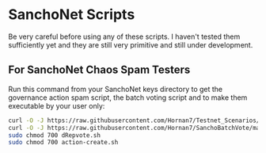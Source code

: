 # SanchoNet Scripts
Be very careful before using any of these scripts. I haven't tested them sufficiently yet and they are still very primitive and still under development.

## For SanchoNet Chaos Spam Testers
Run this command from your SanchoNet keys directory to get the governance action spam script, the batch voting script and to make them executable by your user only:
```bash
curl -O -J https://raw.githubusercontent.com/Hornan7/Testnet_Scenarios/corrections/sanchonet_scripts/action-create.sh
curl -O -J https://raw.githubusercontent.com/Hornan7/SanchoBatchVote/main/dRepvote.sh
sudo chmod 700 dRepvote.sh
sudo chmod 700 action-create.sh
```
